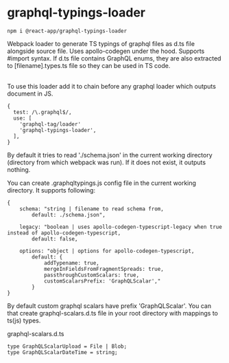 # graphql-typings-loader

```
npm i @react-app/graphql-typings-loader
```

Webpack loader to generate TS typings of graphql files as d.ts file alongside source file. Uses apollo-codegen under the hood. Supports #import syntax. If d.ts file contains GraphQL enums, they are also extracted to [filename].types.ts file so they can be used in TS code.

<br />
To use this loader add it to chain before any graphql loader which outputs document in JS.


```
{
  test: /\.graphql$/,
  use: [
    'graphql-tag/loader'
    'graphql-typings-loader',
  ],
}
```

By default it tries to read './schema.json' in the current working directory (directory from which webpack was run). If it does not exist, it outputs nothing. 

You can create .graphqltypings.js config file in the current working directory. It supports following:

```
{
    schema: "string | filename to read schema from,
        default: ./schema.json",

    legacy: "boolean | uses apollo-codegen-typescript-legacy when true instead of apollo-codegen-typescript,
        default: false,

    options: "object | options for apollo-codegen-typescript,
        default: {
            addTypename: true,
            mergeInFieldsFromFragmentSpreads: true,
            passthroughCustomScalars: true,
            customScalarsPrefix: 'GraphQLScalar'," 
        }
}
```

By default custom graphql scalars have prefix 'GraphQLScalar'. You can that create graphql-scalars.d.ts file in your root directory with mappings to ts(js) types. 

graphql-scalars.d.ts
```
type GraphQLScalarUpload = File | Blob; 
type GraphQLScalarDateTime = string;
```
